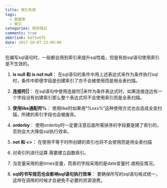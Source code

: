 ```yaml
---
title: 索引失效
tags:
  - 数据库
  - 索引
categories: 程序随记
comments: true
abbrlink: 6df5e6f5
date: 2017-10-07 23:09:00
---
```

在编写sql语句时，一般都会用到索引来提升sql性能，但是有些sql语句使用索引是不生效的。
1. **is null  和 is not null**：  在sql语句的条件中用上述表达式来作为条件执行sql时，条件中即便字段是创建索引了亦不会被使用而是用全表扫描。

2. **连接符||**： 在sql语句中使用连接符||来作为条件表达式时，如果连接连边有一个字段没有创建索引那么整个表达式将不会使用索引而是全表扫描。

3. **使用like通配符%**：  使用like时如果用“%xxx%”这种使用方式也会造成全变扫描，所建的索引字段也会被废弃。

4. **orderby**：  使用orderby时一定要注意后面所需排序的字段要是建了索引的，否则会大大降低sql执行效率。

5. **not 和 <>**：  在使用不等于时所创建的索引也将不会使用而是用全表扫描

6. 对索引列进行运算.需要建立函数索引。

7. 当变量采用的是times变量，而表的字段采用的是date变量时.或相反情况。

7. **sql的书写规范也会影响sql语句执行效率**：  要确保所写的sql语句格式统一，这样在调用的时候才会避免不必要的资源浪费。
